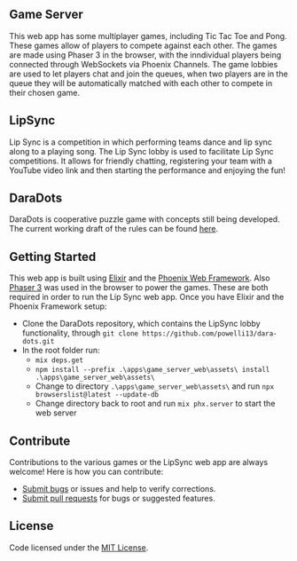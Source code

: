 ## Game Server
This web app has some multiplayer games, including Tic Tac Toe and Pong. These games allow of players to compete against each other. The games are made using Phaser 3 in the browser, with the inndividual players being connected through WebSockets via Phoenix Channels. The game lobbies are used to let players chat and join the queues, when two players are in the queue they will be automatically matched with each other to compete in their chosen game.

## LipSync
Lip Sync is a competition in which performing teams dance and lip sync along to a playing song. The Lip Sync lobby is used to facilitate Lip Sync competitions. It allows for friendly chatting, registering your team with a YouTube video link and then starting the performance and enjoying the fun!

## DaraDots
DaraDots is cooperative puzzle game with concepts still being developed. The current working draft of the rules can be found [here](https://github.com/powelli13/dara-dots/blob/master/dara_dots_puzzle_rules.md).

## Getting Started
This web app is built using [Elixir](https://elixir-lang.org/) and the [Phoenix Web Framework](https://phoenixframework.org/). Also [Phaser 3](https://www.phaser.io/phaser3) was used in the browser to power the games. These are both required in order to run the Lip Sync web app.
Once you have Elixir and the Phoenix Framework setup:

* Clone the DaraDots repository, which contains the LipSync lobby functionality, through `git clone https://github.com/powelli13/dara-dots.git`
* In the root folder run:
  * `mix deps.get`
  * `npm install --prefix .\apps\game_server_web\assets\ install .\apps\game_server_web\assets\`
  * Change to directory `.\apps\game_server_web\assets\` and run `npx browserslist@latest --update-db`
  * Change directory back to root and run `mix phx.server` to start the web server

## Contribute
Contributions to the various games or the LipSync web app are always welcome! Here is how you can contribute:
* [Submit bugs](https://github.com/powelli13/dara-dots/issues) or issues and help to verify corrections.
* [Submit pull requests](https://github.com/powelli13/dara-dots/pulls) for bugs or suggested features.

## License
Code licensed under the [MIT License](https://github.com/powelli13/dara-dots/blob/master/LICENSE).

